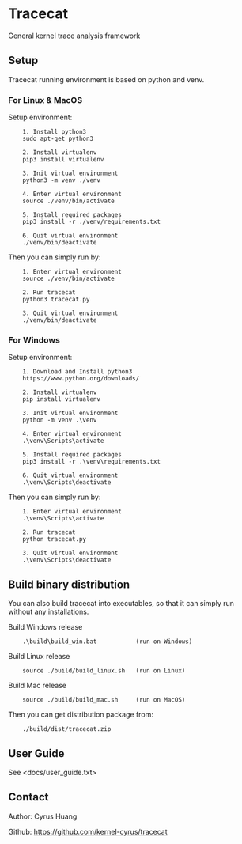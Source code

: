 # Tracecat

General kernel trace analysis framework

## Setup

Tracecat running environment is based on python and venv.

### For Linux & MacOS

Setup environment:

```
    1. Install python3
    sudo apt-get python3

    2. Install virtualenv
    pip3 install virtualenv

    3. Init virtual environment
    python3 -m venv ./venv

    4. Enter virtual environment
    source ./venv/bin/activate

    5. Install required packages
    pip3 install -r ./venv/requirements.txt

    6. Quit virtual environment
    ./venv/bin/deactivate
```

Then you can simply run by:

```
    1. Enter virtual environment
    source ./venv/bin/activate

    2. Run tracecat
    python3 tracecat.py

    3. Quit virtual environment
    ./venv/bin/deactivate
```

### For Windows

Setup environment:

```
    1. Download and Install python3
    https://www.python.org/downloads/

    2. Install virtualenv
    pip install virtualenv

    3. Init virtual environment
    python -m venv .\venv

    4. Enter virtual environment
    .\venv\Scripts\activate

    5. Install required packages
    pip3 install -r .\venv\requirements.txt

    6. Quit virtual environment
    .\venv\Scripts\deactivate
```

Then you can simply run by:

```
    1. Enter virtual environment
    .\venv\Scripts\activate

    2. Run tracecat
    python tracecat.py

    3. Quit virtual environment
    .\venv\Scripts\deactivate
```

## Build binary distribution

You can also build tracecat into executables, so that it can simply run without any installations.

Build Windows release

```
    .\build\build_win.bat           (run on Windows)
```

Build Linux release

```
    source ./build/build_linux.sh   (run on Linux)
```

Build Mac release

```
    source ./build/build_mac.sh     (run on MacOS)
```

Then you can get distribution package from:

```    
    ./build/dist/tracecat.zip
```

## User Guide

See <docs/user_guide.txt>

## Contact

Author: Cyrus Huang

Github: <https://github.com/kernel-cyrus/tracecat>
